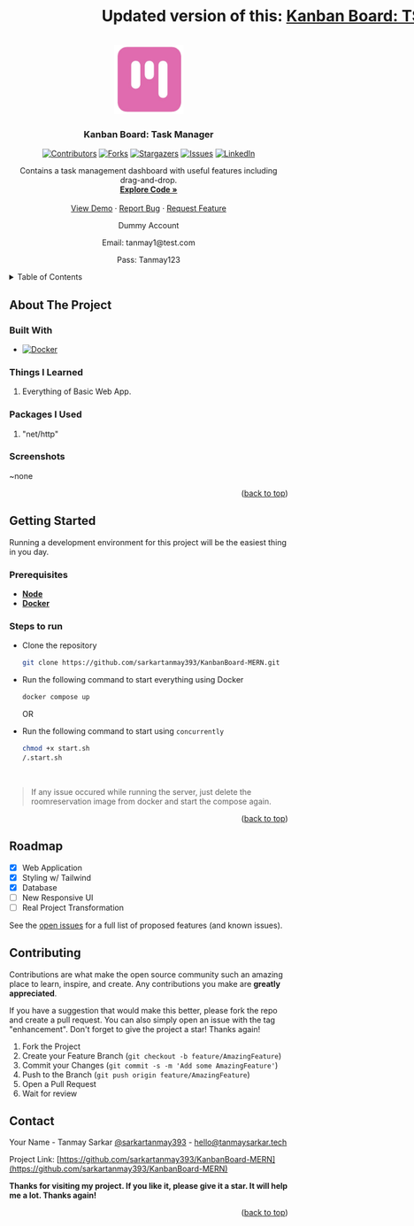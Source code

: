 <a name="readme-top"></a>

<div style="display:flex;width:100vw;justify-content:center;">
<h1>Updated version of this: <a href="https://github.com/sarkartanmay393/tsmk-dnd">Kanban Board: TSMK</a></h1>
</div>
<!-- PROJECT LOGO -->
<br />
<div align="center">

  <a href="https://github.com/sarkartanmay393/KanbanBoard-MERN">
    <img src="./frontend/public/logo.png" alt="Logo" width="125" height="125">
  </a>

<h3 align="center">Kanban Board: Task Manager</h3>

[![Contributors][contributors-shield]][contributors-url]
[![Forks][forks-shield]][forks-url]
[![Stargazers][stars-shield]][stars-url]
[![Issues][issues-shield]][issues-url]
[![LinkedIn][linkedin-shield]][linkedin-url]

<p align="center">
   Contains a task management dashboard with useful features including drag-and-drop.
   <br />
   <a href="https://github.com/sarkartanmay393/
KanbanBoard-MERN"><strong>Explore Code »</strong></a>
   <br />
   <br />
   <a href="https://taskmanagerkb.onrender.com/" target="_blank" rel="noopener noreferrer" >View Demo</a>
   ·
   <a href="https://github.com/sarkartanmay393/KanbanBoard-MERN/
issues">Report Bug</a>
   ·
   <a href="https://github.com/sarkartanmay393/KanbanBoard-MERN/
issues">Request Feature</a>
 </p>

 <div>
   <p>Dummy Account</p>
   <p>Email: tanmay1@test.com</p>
   <p>Pass: Tanmay123</p>
 </div>

</div>

<!-- TABLE OF CONTENTS -->
<details>
  <summary>Table of Contents</summary>
  <ol>
    <li>
      <a href="#about-the-project">About The Project</a>
      <ul>
        <li><a href="#built-with">Built With</a></li>
      </ul>
      <ul>
        <li><a href="#things-i-learned">Things I Learned</a></li>
      </ul>
      <ul>
        <li><a href="#packages-i-used">Packages I Used</a></li>
      </ul>
      <ul>
        <li><a href=“#screenshots">Screenshots</a></li>
      </ul>
    </li>
    <li>
      <a href="#getting-started">Getting Started</a>
      <ul>
        <li><a href="#prerequisites">Prerequisites</a></li>
        <li><a href="#steps-to-run">Steps to run</a></li>
      </ul>
    </li>
    <li><a href="#roadmap">Roadmap</a></li>
    <li><a href="#contributing">Contributing</a></li>
    <li><a href="#contact">Contact</a></li>
  </ol>
</details>

<!-- ABOUT THE PROJECT -->

## About The Project

### Built With

- [![Docker][Docker.com]][Docker-url]

### Things I Learned

1. Everything of Basic Web App.
<!-- 2. Using [**nosurf**](https://github.com/justinas/nosurf) Middleware.
2. Using [**scs**](https://github.com/alexedwards/scs) Session Management.
3. HTML, CSS, JS, Bootstrap etc.
4. Server side validation using Golang.
5. Writing Test Functions in Golang.
6. Interacting with Database using Go.
7. DB Migration using Soda CLI.
8. Setting up Mail server using Go.
9. Sending mail as per user's requirement. -->

### Packages I Used

1. "net/http"

### Screenshots

~none

<!-- <details>
   <summary><strong>Show</strong> </summary>

<div style="text-align: center;"> <strong><i>Highland Room Outlook</i></strong></div>

![Hinghland Rooms](static/screenshots/highend-room-page.png "Highend Room Page") -->

<p align="right">(<a href="#readme-top">back to top</a>)</p>

<!-- GETTING STARTED -->

## Getting Started

Running a development environment for this project will be the easiest thing in you day.

### Prerequisites

- [**Node**](https://nodejs.org/en/)
- [**Docker**](https://www.docker.com)

### Steps to run

- Clone the repository

  ```zsh
  git clone https://github.com/sarkartanmay393/KanbanBoard-MERN.git
  ```

- Run the following command to start everything using Docker

  ```zsh
  docker compose up
  ```

  OR

- Run the following command to start using `concurrently`

  ```zsh
  chmod +x start.sh
  /.start.sh
  ```

<br />

> If any issue occured while running the server, just delete the roomreservation image from docker and start the compose again.

<p align="right">(<a href="#readme-top">back to top</a>)</p>

<!-- ROADMAP -->

## Roadmap

- [x] Web Application
- [x] Styling w/ Tailwind
- [x] Database
- [ ] New Responsive UI
- [ ] Real Project Transformation

See the [open issues](https://github.com/sarkartanmay393/KanbanBoard-MERN/issues) for a full list of proposed features (and known issues).

<!-- CONTRIBUTING -->

## Contributing

Contributions are what make the open source community such an amazing place to learn, inspire, and create. Any contributions you make are **greatly appreciated**.

If you have a suggestion that would make this better, please fork the repo and create a pull request. You can also simply open an issue with the tag "enhancement".
Don't forget to give the project a star! Thanks again!

1. Fork the Project
2. Create your Feature Branch (`git checkout -b feature/AmazingFeature`)
3. Commit your Changes (`git commit -s -m 'Add some AmazingFeature'`)
4. Push to the Branch (`git push origin feature/AmazingFeature`)
5. Open a Pull Request
6. Wait for review

<!-- CONTACT -->

## Contact

Your Name - Tanmay Sarkar [@sarkartanmay393](https://twitter.com/sarkartanmay393) - [hello@tanmaysarkar.tech](mailto:hello@tanmaysarkar.tech)

Project Link: [https://github.com/sarkartanmay393/KanbanBoard-MERN](https://github.com/sarkartanmay393/KanbanBoard-MERN)

**Thanks for visiting my project. If you like it, please give it a star. It will help me a lot. Thanks again!**

<p align="right">(<a href="#readme-top">back to top</a>)</p>

<!-- MARKDOWN LINKS & IMAGES -->
<!-- https://www.markdownguide.org/basic-syntax/#reference-style-links -->

[contributors-shield]: https://img.shields.io/github/contributors/sarkartanmay393/KanbanBoard-MERN.svg?style=for-the-badge
[contributors-url]: https://github.com/sarkartanmay393/KanbanBoard-MERN/graphs/contributors
[forks-shield]: https://img.shields.io/github/forks/sarkartanmay393/KanbanBoard-MERN.svg?style=for-the-badge
[forks-url]: https://github.com/sarkartanmay393/KanbanBoard-MERN/network/members
[stars-shield]: https://img.shields.io/github/stars/sarkartanmay393/KanbanBoard-MERN.svg?style=for-the-badge
[stars-url]: https://github.com/sarkartanmay393/KanbanBoard-MERN/stargazers
[issues-shield]: https://img.shields.io/github/issues/sarkartanmay393/KanbanBoard-MERN.svg?style=for-the-badge
[issues-url]: https://github.com/sarkartanmay393/KanbanBoard-MERN/issues
[linkedin-shield]: https://img.shields.io/badge/-LinkedIn-black.svg?style=for-the-badge&logo=linkedin&colorB=555
[linkedin-url]: https://linkedin.com/in/tanmaysrkr
[Docker.com]: https://img.shields.io/badge/Docker-2496ed?style=for-the-badge&logo=docker&logoColor=white
[Docker-url]: https://www.docker.com/
[PostgreSQL.com]: https://img.shields.io/badge/PostgreSQL-4169e1?style=for-the-badge&logo=postgresql&logoColor=white
[PostgreSQL-url]: https://www.postgresql.org/
[Bootstrap.com]: https://img.shields.io/badge/Bootstrap-563D7C?style=for-the-badge&logo=bootstrap&logoColor=white
[Bootstrap-url]: https://getbootstrap.com
